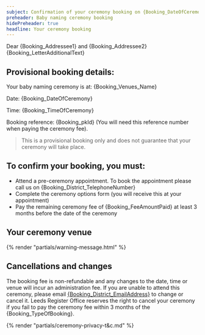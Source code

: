 ```yaml
---
subject: Confirmation of your ceremony booking on {Booking_DateOfCeremony} at {Booking_Venues_Name}
preheader: Baby naming ceremony booking 
hidePreheader: true
headline: Your ceremony booking
---
```


Dear {Booking_Addressee1} and {Booking_Addressee2}
{Booking_LetterAdditionalText}
## Provisional booking details:
Your baby naming ceremony is at: {Booking_Venues_Name}

Date: {Booking_DateOfCeremony}

Time: {Booking_TimeOfCeremony}

Booking reference: {Booking_pkId} (You will need this reference number when paying the ceremony fee).

> This is a provisional booking only and does not guarantee that your ceremony will take place.


## To confirm your booking, you must:
  - Attend a pre-ceremony appointment. To book the appointment please call us on {Booking_District_TelephoneNumber}
  - Complete the ceremony options form (you will receive this at your appointment)
  - Pay the remaining ceremony fee of {Booking_FeeAmountPaid} at least 3 months before the date of the ceremony


## Your ceremony venue
{% render "partials/warning-message.html" %}


## Cancellations and changes
The booking fee is non-refundable and any changes to the date, time or venue will incur an administration fee. If you are unable to attend this ceremony, please email <a href="mailto:{Booking_District_EmailAddress}">{Booking_District_EmailAddress}</a> to change or cancel it. Leeds Register Office reserves the right to cancel your ceremony if you fail to pay the ceremony fee within 3 months of the {Booking_TypeOfBooking}.

{% render "partials/ceremony-privacy-t&c.md" %}
